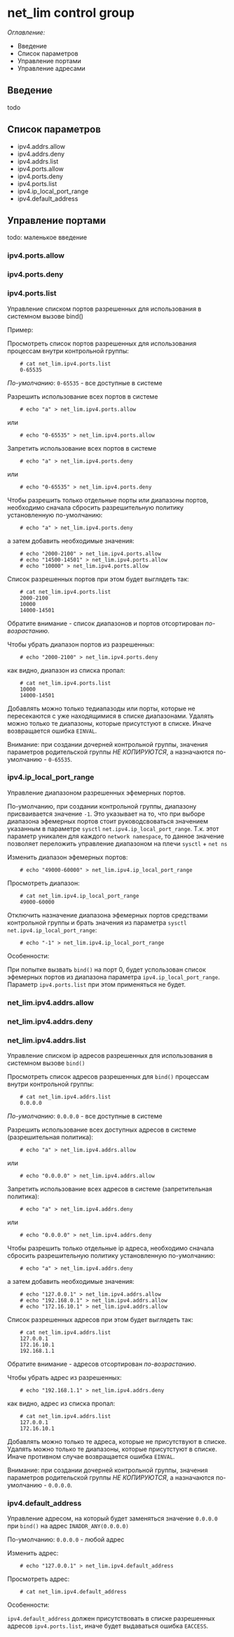 net_lim control group
=====================

*Оглавление:*

- Введение
- Список параметров
- Управление портами
- Управление адресами


## Введение

todo


## Список параметров

* ipv4.addrs.allow
* ipv4.addrs.deny
* ipv4.addrs.list
* ipv4.ports.allow
* ipv4.ports.deny
* ipv4.ports.list
* ipv4.ip_local_port_range
* ipv4.default_address


## Управление портами

todo: маленькое введение


### ipv4.ports.allow
### ipv4.ports.deny
### ipv4.ports.list

Управление списком портов разрешенных для использования в системном вызове bind()

Пример:

Просмотреть список портов разрешенных для использования процессам внутри контрольной группы:
        
        # cat net_lim.ipv4.ports.list
        0-65535

_По-умолчанию_: `0-65535` - все доступные в системе

Разрешить использование всех портов в системе

        # echo "a" > net_lim.ipv4.ports.allow
или

        # echo "0-65535" > net_lim.ipv4.ports.allow

Запретить использование всех портов в системе

        # echo "a" > net_lim.ipv4.ports.deny
или
        
        # echo "0-65535" > net_lim.ipv4.ports.deny

Чтобы разрешить только отдельные порты или диапазоны портов, необходимо сначала сбросить разрешительную политику установленную по-умолчанию:

        # echo "a" > net_lim.ipv4.ports.deny

а затем добавить необходимые значения:

        # echo "2000-2100" > net_lim.ipv4.ports.allow
        # echo "14500-14501" > net_lim.ipv4.ports.allow
        # echo "10000" > net_lim.ipv4.ports.allow

Список разрешенных портов при этом будет выглядеть так:

        # cat net_lim.ipv4.ports.list
        2000-2100
        10000
        14000-14501

Обратите внимание - список диапазонов и портов отсортирован _по-возрастанию_.

Чтобы убрать диапазон портов из разрешенных:

        # echo "2000-2100" > net_lim.ipv4.ports.deny

как видно, диапазон из списка пропал:

        # cat net_lim.ipv4.ports.list
        10000
        14000-14501

Добавлять можно только тедиапазоды или порты, которые не пересекаются с уже находящимися в списке диапазонами. Удалять можно только те диапазоны, которые присутстуют в списке. Иначе возвращается ошибка `EINVAL`.

Внимание: при создании дочерней контрольной группы, значения параметров родительской группы _НЕ КОПИРУЮТСЯ_, а назначаются по-умолчанию - `0-65535`.


### ipv4.ip_local_port_range

Управление диапазоном разрешенных эфемерных портов. 

По-умолчанию, при создании контрольной группы, диапазону присваивается значение `-1`. Это указывает на то, что при выборе диапазона эфемерных портов стоит руководсвоваться значением указанным в параметре `sysctl` `net.ipv4.ip_local_port_range`. Т.к. этот параметр уникален для каждого `network namespace`, то данное значение позволяет переложить управление диапазоном на плечи `sysctl` + `net ns`

Изменить диапазон эфемерных портов:

        # echo "49000-60000" > net_lim.ipv4.ip_local_port_range

Просмотреть диапазон:

        # cat net_lim.ipv4.ip_local_port_range
        49000-60000

Отключить назначение диапазона эфемерных портов средствами контрольной группы и брать значения из параметра `sysctl` `net.ipv4.ip_local_port_range`:

        # echo "-1" > net_lim.ipv4.ip_local_port_range

Особенности:

При попытке вызвать `bind()` на порт 0, будет успользован список эфемерных портов из диапазона параметра `ipv4.ip_local_port_range`. Параметр `ipv4.ports.list` при этом применяться не будет.



### net_lim.ipv4.addrs.allow
### net_lim.ipv4.addrs.deny
### net_lim.ipv4.addrs.list

Управление списком ip адресов разрешенных для использования в системном вызове `bind()`

Просмотреть список адресов разрешенных для `bind()` процессам внутри контрольной группы:
        
        # cat net_lim.ipv4.addrs.list
        0.0.0.0

_По-умолчанию_: `0.0.0.0` - все доступные в системе

Разрешить использование всех доступных адресов в системе (разрешительная политика):

        # echo "a" > net_lim.ipv4.addrs.allow
или

        # echo "0.0.0.0" > net_lim.ipv4.addrs.allow

Запретить использование всех адресов в системе (запретительная политика):

        # echo "a" > net_lim.ipv4.addrs.deny
или
        
        # echo "0.0.0.0" > net_lim.ipv4.addrs.deny

Чтобы разрешить только отдельные ip адреса, необходимо сначала сбросить разрешительную политику установленную по-умолчанию:

        # echo "a" > net_lim.ipv4.addrs.deny

а затем добавить необходимые значения:

        # echo "127.0.0.1" > net_lim.ipv4.addrs.allow
        # echo "192.168.0.1" > net_lim.ipv4.addrs.allow
        # echo "172.16.10.1" > net_lim.ipv4.addrs.allow

Список разрешенных адресов при этом будет выглядеть так:

        # cat net_lim.ipv4.addrs.list
        127.0.0.1
        172.16.10.1
        192.168.1.1

Обратите внимание - адресов отсортирован _по-возрастанию_.

Чтобы убрать адрес из разрешенных:

        # echo "192.168.1.1" > net_lim.ipv4.addrs.deny

как видно, адрес из списка пропал:

        # cat net_lim.ipv4.addrs.list
        127.0.0.1
        172.16.10.1

Добавлять можно только те адреса, которые не присутствуют в списке. Удалять можно только те диапазоны, которые присутстуют в списке. Иначе противном случае возвращается ошибка `EINVAL`.

Внимание: при создании дочерней контрольной группы, значения параметров родительской группы _НЕ КОПИРУЮТСЯ_, а назначаются по-умолчанию - `0.0.0.0`.


### ipv4.default_address

Управление адресом, на который будет заменяться значение `0.0.0.0` при `bind()` на адрес `INADDR_ANY(0.0.0.0)` 

По-умолчанию: `0.0.0.0` - любой адрес

Изменить адрес:

        # echo "127.0.0.1" > net_lim.ipv4.default_address

Просмотреть адрес:

        # cat net_lim.ipv4.default_address

Особенности:

`ipv4.default_address` должен присутствовать в списке разрешенных адресов `ipv4.ports.list`, иначе будет выдаваться ошибка `EACCESS`.

